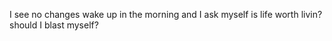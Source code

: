I see no changes
wake up in the morning and I ask myself
is life worth livin? should I blast myself?